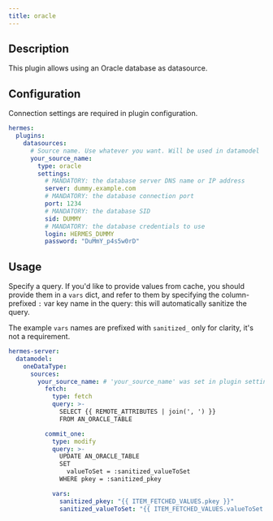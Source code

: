```yaml
---
title: oracle
---
```


## Description

This plugin allows using an Oracle database as datasource.

## Configuration

Connection settings are required in plugin configuration.

```yaml
hermes:
  plugins:
    datasources:
      # Source name. Use whatever you want. Will be used in datamodel
      your_source_name:
        type: oracle
        settings:
          # MANDATORY: the database server DNS name or IP address
          server: dummy.example.com
          # MANDATORY: the database connection port
          port: 1234
          # MANDATORY: the database SID
          sid: DUMMY
          # MANDATORY: the database credentials to use
          login: HERMES_DUMMY
          password: "DuMmY_p4s5w0rD"
```

## Usage

Specify a query. If you'd like to provide values from cache, you should provide them in a `vars` dict, and refer to them by specifying the column-prefixed `:` var key name in the query: this will automatically sanitize the query.

The example `vars` names are prefixed with `sanitized_` only for clarity, it's not a requirement.

```yaml
hermes-server:
  datamodel:
    oneDataType:
      sources:
        your_source_name: # 'your_source_name' was set in plugin settings
          fetch:
            type: fetch
            query: >-
              SELECT {{ REMOTE_ATTRIBUTES | join(', ') }}
              FROM AN_ORACLE_TABLE

          commit_one:
            type: modify
            query: >-
              UPDATE AN_ORACLE_TABLE
              SET
                valueToSet = :sanitized_valueToSet
              WHERE pkey = :sanitized_pkey

            vars:
              sanitized_pkey: "{{ ITEM_FETCHED_VALUES.pkey }}"
              sanitized_valueToSet: "{{ ITEM_FETCHED_VALUES.valueToSet }}"
```
